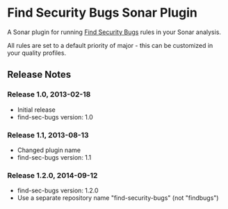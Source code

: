 Find Security Bugs Sonar Plugin
===================

A Sonar plugin for running [Find Security Bugs](http://h3xstream.github.com/find-sec-bugs/) rules in your Sonar analysis.

All rules are set to a default priority of major - this can be customized in your quality profiles.

## Release Notes

### Release 1.0, 2013-02-18

 - Initial release
 - find-sec-bugs version: 1.0

### Release 1.1, 2013-08-13

 - Changed plugin name
 - find-sec-bugs version: 1.1

### Release 1.2.0, 2014-09-12
 - find-sec-bugs version: 1.2.0
 - Use a separate repository name "find-security-bugs" (not "findbugs")
